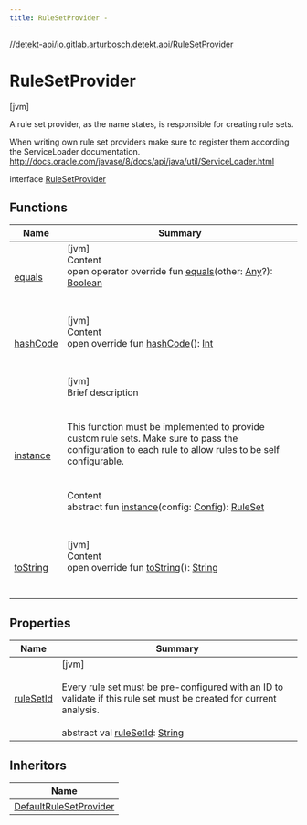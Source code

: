```yaml
---
title: RuleSetProvider -
---
```

//[detekt-api](../../index.md)/[io.gitlab.arturbosch.detekt.api](../index.md)/[RuleSetProvider](index.md)



# RuleSetProvider  
 [jvm] 



A rule set provider, as the name states, is responsible for creating rule sets.



When writing own rule set providers make sure to register them according the ServiceLoader documentation. http://docs.oracle.com/javase/8/docs/api/java/util/ServiceLoader.html



interface [RuleSetProvider](index.md)   


## Functions  
  
|  Name|  Summary| 
|---|---|
| [equals](https://kotlinlang.org/api/latest/jvm/stdlib/kotlin/-any/equals.html)| [jvm]  <br>Content  <br>open operator override fun [equals](https://kotlinlang.org/api/latest/jvm/stdlib/kotlin/-any/equals.html)(other: [Any](https://kotlinlang.org/api/latest/jvm/stdlib/kotlin/-any/index.html)?): [Boolean](https://kotlinlang.org/api/latest/jvm/stdlib/kotlin/-boolean/index.html)  <br><br><br>
| [hashCode](https://kotlinlang.org/api/latest/jvm/stdlib/kotlin/-any/hash-code.html)| [jvm]  <br>Content  <br>open override fun [hashCode](https://kotlinlang.org/api/latest/jvm/stdlib/kotlin/-any/hash-code.html)(): [Int](https://kotlinlang.org/api/latest/jvm/stdlib/kotlin/-int/index.html)  <br><br><br>
| [instance](instance.md)| [jvm]  <br>Brief description  <br><br><br>This function must be implemented to provide custom rule sets. Make sure to pass the configuration to each rule to allow rules to be self configurable.<br><br>  <br>Content  <br>abstract fun [instance](instance.md)(config: [Config](../-config/index.md)): [RuleSet](../-rule-set/index.md)  <br><br><br>
| [toString](https://kotlinlang.org/api/latest/jvm/stdlib/kotlin/-any/to-string.html)| [jvm]  <br>Content  <br>open override fun [toString](https://kotlinlang.org/api/latest/jvm/stdlib/kotlin/-any/to-string.html)(): [String](https://kotlinlang.org/api/latest/jvm/stdlib/kotlin/-string/index.html)  <br><br><br>


## Properties  
  
|  Name|  Summary| 
|---|---|
| [ruleSetId](index.md#io.gitlab.arturbosch.detekt.api/RuleSetProvider/ruleSetId/#/PointingToDeclaration/)|  [jvm] <br><br>Every rule set must be pre-configured with an ID to validate if this rule set must be created for current analysis.<br><br>abstract val [ruleSetId](index.md#io.gitlab.arturbosch.detekt.api/RuleSetProvider/ruleSetId/#/PointingToDeclaration/): [String](https://kotlinlang.org/api/latest/jvm/stdlib/kotlin/-string/index.html)   <br>


## Inheritors  
  
|  Name| 
|---|
| [DefaultRuleSetProvider](../../io.gitlab.arturbosch.detekt.api.internal/-default-rule-set-provider/index.md)

